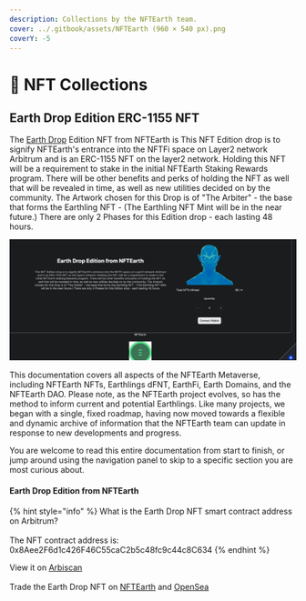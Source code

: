 ```yaml
---
description: Collections by the NFTEarth team.
cover: ../.gitbook/assets/NFTEarth (960 × 540 px).png
coverY: -5
---
```


# 🎨 NFT Collections

## Earth Drop Edition ERC-1155 NFT

The [Earth Drop](https://earthdrop.nftearth.exchange/) Edition NFT from NFTEarth is This NFT Edition drop is to signify NFTEarth's entrance into the NFTFi space on Layer2 network Arbitrum and is an ERC-1155 NFT on the layer2 network. Holding this NFT will be a requirement to stake in the initial NFTEarth Staking Rewards program. There will be other benefits and perks of holding the NFT as well that will be revealed in time, as well as new utilities decided on by the community. The Artwork chosen for this Drop is of "The Arbiter" - the base that forms the Earthling NFT - (The Earthling NFT Mint will be in the near future.) There are only 2 Phases for this Edition drop - each lasting 48 hours.



![](<../.gitbook/assets/image (3).png>)



This documentation covers all aspects of the NFTEarth Metaverse, including NFTEarth NFTs, Earthlings dFNT, EarthFi, Earth Domains, and the NFTEarth DAO. Please note, as the NFTEarth project evolves, so has the method to inform current and potential Earthlings. Like many projects, we began with a single, fixed roadmap, having now moved towards a flexible and dynamic archive of information that the NFTEarth team can update in response to new developments and progress.

You are welcome to read this entire documentation from start to finish, or jump around using the navigation panel to skip to a specific section you are most curious about.

#### Earth Drop Edition from NFTEarth  <a href="#building-the-leading-ethereum-l2-dao" id="building-the-leading-ethereum-l2-dao"></a>

{% hint style="info" %}
What is the Earth Drop NFT smart contract address on Arbitrum? \
\
The NFT contract address is: 0x8Aee2F6d1c426F46C55caC2b5c48fc9c44c8C634
{% endhint %}

View it on [Arbiscan](https://arbiscan.io/address/0x8aee2f6d1c426f46c55cac2b5c48fc9c44c8c634)\
\
Trade the Earth Drop NFT on [NFTEarth](https://nftearth.exchange/collection/arbitrum/0x8aee2f6d1c426f46c55cac2b5c48fc9c44c8c634) and [OpenSea](https://opensea.io/collection/earthdrop-nftearth)

